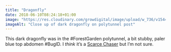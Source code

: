 ```yaml
---
title: "Dragonfly"
date: 2018-06-10T08:24:18+01:00
image: "https://res.cloudinary.com/growdigital/image/upload/w_736/v1544219402/dragonfly-28824835518.jpg"
imageAlt: "Close up of dark dragonfly on polytunnel post"
---
```


This dark dragonfly was in the #ForestGarden polytunnel, a bit stubby, paler blue top abdomen #BugID. I _think_ it’s a [Scarce Chaser](https://www.british-dragonflies.org.uk/species/scarce-chaser) but I’m not sure.
